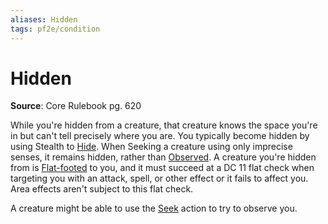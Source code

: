 ```yaml
---
aliases: Hidden
tags: pf2e/condition
---
```


# Hidden

**Source**: Core Rulebook pg. 620

While you're hidden from a creature, that creature knows the space you're in but can't tell precisely where you are. You typically become hidden by using Stealth to [Hide](../Rules/Actions/Hide.md). When Seeking a creature using only imprecise senses, it remains hidden, rather than [Observed](Observed.md). A creature you're hidden from is [Flat-footed](Flat-footed.md) to you, and it must succeed at a DC 11 flat check when targeting you with an attack, spell, or other effect or it fails to affect you. Area effects aren't subject to this flat check.

A creature might be able to use the [Seek](../Rules/Actions/Seek.md) action to try to observe you.
